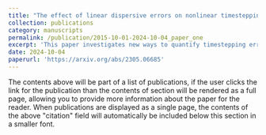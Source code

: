 ```yaml
---
title: "The effect of linear dispersive errors on nonlinear timestepping accuracy in the f-plane rotating shallow water equations"
collection: publications
category: manuscripts
permalink: /publication/2015-10-01-2024-10-04_paper_one
excerpt: 'This paper investigates new ways to quantify timestepping error in the f-plane rotating shallow water equations. The first part constructs a new triadic error, that measures error within the nonlinear interactions of linear waves. The second part develops two new test cases to highlight slowly developing nonlinear interactions. These are test with three numerical models, including LFRic from the UK Met Office.'
date: 2024-10-04
paperurl: 'https://arxiv.org/abs/2305.06685'
---
```


The contents above will be part of a list of publications, if the user clicks the link for the publication than the contents of section will be rendered as a full page, allowing you to provide more information about the paper for the reader. When publications are displayed as a single page, the contents of the above "citation" field will automatically be included below this section in a smaller font.
